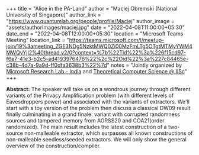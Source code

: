 +++
title = "Alice in the PA-Land"
author = "Maciej Obremski (National University of Singapore)"
author_link = "https://www.quantumlah.org/people/profile/Maciej"
author_image = "assets/authorImages/maciej.jpg"
date = "2022-04-08T11:00:00+05:30"
date_end = "2022-04-08T12:00:00+05:30"
location = "Microsoft Teams Meeting"
location_link = "https://teams.microsoft.com/l/meetup-join/19%3ameeting_ZGE3NDg5NzktMWQ0Zi00MzFmLTg5OTgtMTMyYWM4MWQyYjI2%40thread.v2/0?context=%7b%22Tid%22%3a%226f15cd97-f6a7-41e3-b2c5-ad4193976476%22%2c%22Oid%22%3a%227c84465e-c38b-4d7a-9a9d-ff0dfa3638b3%22%7d"
notes = "Jointly organized by <a href = "https://www.microsoft.com/en-us/research/lab/microsoft-research-india/" target= "_blank">Microsoft Research Lab - India</a> and <a href='https://www.csa.iisc.ac.in/theoretical-computer-science/' target= "_blank">Theoretical Computer Science @ IISc</a>"
+++

<b>Abstract:</b> The speaker will take us on a wondrous journey through different variants of the Privacy Amplification
problem (with different levels of Eavesdroppers power) and associated with the variants of extractors. We'll start
with a toy version of the problem then discuss a classical DW09 result finally culminating in a grand finale: variant
with corrupted randomness sources and tampered memory from AORSS20 and COA21(order randomized). The main result
includes the latest construction of a two-source non-malleable extractor, which surpasses all known constructions of
non-malleable seedless/seeded extractors. We will only show the general overview of the construction/compiler.

